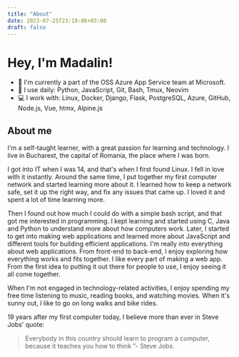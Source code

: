 ```yaml
---
title: "About"
date: 2023-07-25T23:19:06+03:00
draft: false
---
```

# Hey, I'm Madalin!

- 🏢 I'm currently a part of the OSS Azure App Service team at Microsoft.
- 🚀 I use daily: Python, JavaScript, Git, Bash, Tmux, Neovim
- 💻 I work with: Linux, Docker, Django, Flask, PostgreSQL, Azure, GitHub, Node.js, Vue, htmx, Alpine.js

## About me

I'm a self-taught learner, with a great passion for learning and technology. I live in Bucharest, the capital of Romania, the place where I was born.

I got into IT when I was 14, and that's when I first found Linux. I fell in love with it instantly. Around the same time, I put together my first computer network and started learning more about it. I learned how to keep a network safe, set it up the right way, and fix any issues that came up. I loved it and spent a lot of time learning more.

Then I found out how much I could do with a simple bash script, and that got me interested in programming. I kept learning and started using C, Java and Python to understand more about how computers work. Later, I started to get into making web applications and learned more about JavaScript and different tools for building efficient applications. I'm really into everything about web applications. From front-end to back-end, I enjoy exploring how everything works and fits together. I like every part of making a web app. From the first idea to putting it out there for people to use, I enjoy seeing it all come together.

When I'm not engaged in technology-related activities, I enjoy spending my free time listening to music, reading books, and watching movies. When it's sunny out, I like to go on long walks and bike rides.

19 years after my first computer today, I believe more than ever in Steve Jobs' quote:

>Everybody in this country should learn to program a computer, because it teaches
>you how to think ”- Steve Jobs.

